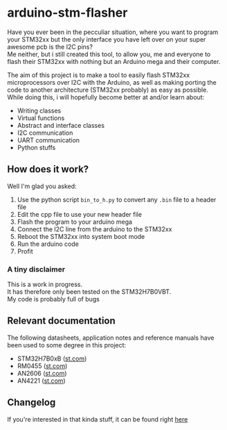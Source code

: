 # arduino-stm-flasher
Have you ever been in the pecculiar situation, where you want to program your STM32xx but the only interface you have left over on your super awesome pcb is the I2C pins?  
Me neither, but i still created this tool, to allow you, me and everyone to flash their STM32xx with nothing but an Arduino mega and their computer.

The aim of this project is to make a tool to easily flash STM32xx microprocessors over I2C with the Arduino, as well as making porting the code to another architecture (STM32xx probably) as easy as possible.  
While doing this, i will hopefully become better at and/or learn about:
- Writing classes
- Virtual functions
- Abstract and interface classes
- I2C communication
- UART communication
- Python stuffs

## How does it work?
Well I'm glad you asked:

1. Use the python script `bin_to_h.py` to convert any `.bin` file to a header file
2. Edit the cpp file to use your new header file
3. Flash the program to your arduino mega
4. Connect the I2C line from the arduino to the STM32xx
5. Reboot the STM32xx into system boot mode
6. Run the arduino code
7. Profit

### A tiny disclaimer
This is a work in progress.  
It has therefore only been tested on the STM32H7B0VBT.  
My code is probably full of bugs

## Relevant documentation
The following datasheets, application notes and reference manuals have been used to some degree in this project:
- STM32H7B0xB ([st.com](st.com))
- RM0455 ([st.com](st.com))
- AN2606 ([st.com](st.com))
- AN4221 ([st.com](st.com))

## Changelog
If you're interested in that kinda stuff, it can be found right [here](changelog.md)